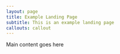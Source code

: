 ```yaml
---
layout: page
title: Example Landing Page
subtitle: This is an example landing page
callouts: callout
---
```


Main content goes here
